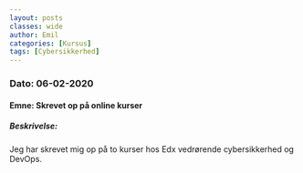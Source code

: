 ```yaml
---
layout: posts
classes: wide
author: Emil
categories: [Kursus]
tags: [Cybersikkerhed]
---
```

<h3>Dato: 06-02-2020</h3>

<h4>Emne: Skrevet op på online kurser</h4>

<h5>Beskrivelse:</h5>

Jeg har skrevet mig op på to kurser hos Edx vedrørende cybersikkerhed og DevOps.
